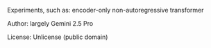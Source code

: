 Experiments, such as: encoder-only non-autoregressive transformer

Author: largely Gemini 2.5 Pro

License: Unlicense (public domain)
